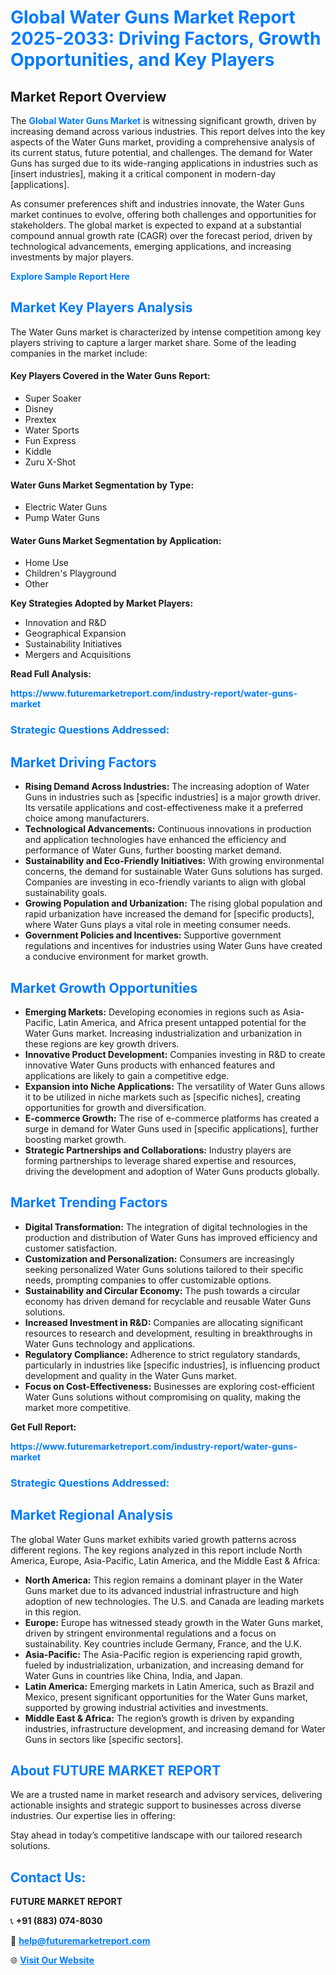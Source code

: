 <h1 style="color: #007BFF;">Global Water Guns Market Report 2025-2033: Driving Factors, Growth Opportunities, and Key Players</h1>

<section id="overview">
<h2>Market Report Overview</h2>
<p>The <a href="https://www.futuremarketreport.com/industry-report/water-guns-market" style="color: #007BFF; text-decoration: none;"><strong>Global Water Guns Market</strong></a> is witnessing significant growth, driven by increasing demand across various industries. This report delves into the key aspects of the Water Guns market, providing a comprehensive analysis of its current status, future potential, and challenges. The demand for Water Guns has surged due to its wide-ranging applications in industries such as [insert industries], making it a critical component in modern-day [applications].</p>
<p>As consumer preferences shift and industries innovate, the Water Guns market continues to evolve, offering both challenges and opportunities for stakeholders. The global market is expected to expand at a substantial compound annual growth rate (CAGR) over the forecast period, driven by technological advancements, emerging applications, and increasing investments by major players.</p>
</section>

<section id="overview">
<p><a href="https://www.futuremarketreport.com/request-sample/reportId=105318" style="color: #007BFF; text-decoration: none;"><strong>Explore Sample Report Here</strong></a></p>
</section>

<section id="key-players">
<h2 style="color: #007BFF;">Market Key Players Analysis</h2>
<p>The Water Guns market is characterized by intense competition among key players striving to capture a larger market share. Some of the leading companies in the market include:</p>
<h4>Key Players Covered in the Water Guns Report:</h4>
<ul><li>Super Soaker</li><li>Disney</li><li>Prextex</li><li>Water Sports</li><li>Fun Express</li><li>Kiddle</li><li>Zuru X-Shot</li></ul>
<h4>Water Guns Market Segmentation by Type:</h4>
<ul><li>Electric Water Guns</li><li>Pump Water Guns</li></ul>

<h4>Water Guns Market Segmentation by Application:</h4>
<ul><li>Home Use</li><li>Children&#039;s Playground</li><li>Other</li></ul>
<p><strong>Key Strategies Adopted by Market Players:</strong></p>
<ul>
<li>Innovation and R&D</li>
<li>Geographical Expansion</li>
<li>Sustainability Initiatives</li>
<li>Mergers and Acquisitions</li>
</ul>
</section>

<section>
<p><strong>Read Full Analysis: </strong></p><a href="https://www.futuremarketreport.com/industry-report/water-guns-market" style="color: #007BFF; text-decoration: none;"><strong>https://www.futuremarketreport.com/industry-report/water-guns-market</strong></a>
<h3 style="color: #007BFF;">Strategic Questions Addressed:</h3>
</section>

<section id="driving-factors">
<h2 style="color: #007BFF;">Market Driving Factors</h2>
<ul>
<li><strong>Rising Demand Across Industries:</strong> The increasing adoption of Water Guns in industries such as [specific industries] is a major growth driver. Its versatile applications and cost-effectiveness make it a preferred choice among manufacturers.</li>
<li><strong>Technological Advancements:</strong> Continuous innovations in production and application technologies have enhanced the efficiency and performance of Water Guns, further boosting market demand.</li>
<li><strong>Sustainability and Eco-Friendly Initiatives:</strong> With growing environmental concerns, the demand for sustainable Water Guns solutions has surged. Companies are investing in eco-friendly variants to align with global sustainability goals.</li>
<li><strong>Growing Population and Urbanization:</strong> The rising global population and rapid urbanization have increased the demand for [specific products], where Water Guns plays a vital role in meeting consumer needs.</li>
<li><strong>Government Policies and Incentives:</strong> Supportive government regulations and incentives for industries using Water Guns have created a conducive environment for market growth.</li>
</ul>
</section>

<section id="growth-opportunities">
<h2 style="color: #007BFF;">Market Growth Opportunities</h2>
<ul>
<li><strong>Emerging Markets:</strong> Developing economies in regions such as Asia-Pacific, Latin America, and Africa present untapped potential for the Water Guns market. Increasing industrialization and urbanization in these regions are key growth drivers.</li>
<li><strong>Innovative Product Development:</strong> Companies investing in R&D to create innovative Water Guns products with enhanced features and applications are likely to gain a competitive edge.</li>
<li><strong>Expansion into Niche Applications:</strong> The versatility of Water Guns allows it to be utilized in niche markets such as [specific niches], creating opportunities for growth and diversification.</li>
<li><strong>E-commerce Growth:</strong> The rise of e-commerce platforms has created a surge in demand for Water Guns used in [specific applications], further boosting market growth.</li>
<li><strong>Strategic Partnerships and Collaborations:</strong> Industry players are forming partnerships to leverage shared expertise and resources, driving the development and adoption of Water Guns products globally.</li>
</ul>
</section>

<section id="trending-factors">
<h2 style="color: #007BFF;">Market Trending Factors</h2>
<ul>
<li><strong>Digital Transformation:</strong> The integration of digital technologies in the production and distribution of Water Guns has improved efficiency and customer satisfaction.</li>
<li><strong>Customization and Personalization:</strong> Consumers are increasingly seeking personalized Water Guns solutions tailored to their specific needs, prompting companies to offer customizable options.</li>
<li><strong>Sustainability and Circular Economy:</strong> The push towards a circular economy has driven demand for recyclable and reusable Water Guns solutions.</li>
<li><strong>Increased Investment in R&D:</strong> Companies are allocating significant resources to research and development, resulting in breakthroughs in Water Guns technology and applications.</li>
<li><strong>Regulatory Compliance:</strong> Adherence to strict regulatory standards, particularly in industries like [specific industries], is influencing product development and quality in the Water Guns market.</li>
<li><strong>Focus on Cost-Effectiveness:</strong> Businesses are exploring cost-efficient Water Guns solutions without compromising on quality, making the market more competitive.</li>
</ul>
</section>

<section>
<p><strong>Get Full Report: </strong></p><a href="https://www.futuremarketreport.com/industry-report/water-guns-market" style="color: #007BFF; text-decoration: none;"><strong>https://www.futuremarketreport.com/industry-report/water-guns-market</strong></a>
<h3 style="color: #007BFF;">Strategic Questions Addressed:</h3>
</section>


<section id="regional-analysis">
<h2 style="color: #007BFF;">Market Regional Analysis</h2>
<p>The global Water Guns market exhibits varied growth patterns across different regions. The key regions analyzed in this report include North America, Europe, Asia-Pacific, Latin America, and the Middle East & Africa:</p>
<ul>
<li><strong>North America:</strong> This region remains a dominant player in the Water Guns market due to its advanced industrial infrastructure and high adoption of new technologies. The U.S. and Canada are leading markets in this region.</li>
<li><strong>Europe:</strong> Europe has witnessed steady growth in the Water Guns market, driven by stringent environmental regulations and a focus on sustainability. Key countries include Germany, France, and the U.K.</li>
<li><strong>Asia-Pacific:</strong> The Asia-Pacific region is experiencing rapid growth, fueled by industrialization, urbanization, and increasing demand for Water Guns in countries like China, India, and Japan.</li>
<li><strong>Latin America:</strong> Emerging markets in Latin America, such as Brazil and Mexico, present significant opportunities for the Water Guns market, supported by growing industrial activities and investments.</li>
<li><strong>Middle East & Africa:</strong> The region’s growth is driven by expanding industries, infrastructure development, and increasing demand for Water Guns in sectors like [specific sectors].</li>
</ul>
</section>

<footer>
<h2 style="color: #007BFF;">About FUTURE MARKET REPORT</h2>
<p>We are a trusted name in market research and advisory services, delivering actionable insights and strategic support to businesses across diverse industries. Our expertise lies in offering:</p>

<p>Stay ahead in today’s competitive landscape with our tailored research solutions.</p>

<h2 style="color: #007BFF;">Contact Us:</h2>
<p><strong>FUTURE MARKET REPORT</strong></p>
<p>📞 <strong>+91 (883) 074-8030</strong></p>
<p>📧 <strong><a href="mailto:help@futuremarketreport.com" style="color: #007BFF;">help@futuremarketreport.com</a></strong></p>
<p>🌐 <strong><a href="https://www.futuremarketreport.com/" style="color: #007BFF;">Visit Our Website</a></strong></p>
</footer>